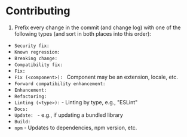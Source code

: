 # Contributing

1. Prefix every change in the commit (and change log) with one of the
  following types (and sort in both places into this order):
  - `Security fix: `
  - `Known regression: `
  - `Breaking change: `
  - `Compatibility fix: `
  - `Fix: `
  - `Fix (<component>): ` Component may be an extension, locale, etc.
  - `Forward compatibility enhancement: `
  - `Enhancement: `
  - `Refactoring: `
  - `Linting (<type>):` - Linting by type, e.g., "ESLint"
  - `Docs: `
  - `Update: ` - e.g., if updating a bundled library
  - `Build: `
  - `npm` - Updates to dependencies, npm version, etc.
